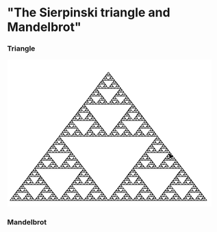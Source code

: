 # "The Sierpinski triangle and Mandelbrot"
<h3>Triangle</h3>
<img src="img/Sierpinsk.PNG">
<h3>Mandelbrot</h3>
